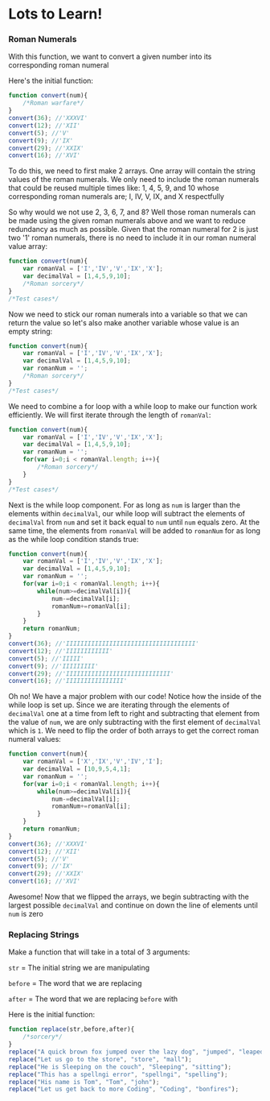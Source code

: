 # Lots to Learn!

### Roman Numerals
With this function, we want to convert a given number into its corresponding roman numeral

Here's the initial function:

```Javascript
function convert(num){
	/*Roman warfare*/
}
convert(36); //'XXXVI'
convert(12); //'XII'
convert(5); //'V'
convert(9); //'IX'
convert(29); //'XXIX'
convert(16); //'XVI'
```

To do this, we need to first make 2 arrays. One array will contain the string values of the roman numerals. We only need to include the roman numerals that could be reused multiple times like: 1, 4, 5, 9, and 10 whose corresponding roman numerals are; I, IV, V, IX, and X respectfully

So why would we not use 2, 3, 6, 7, and 8? Well those roman numerals can be made using the given roman numerals above and we want to reduce redundancy as much as possible. Given that the roman numeral for 2 is just two '1' roman numerals, there is no need to include it in our roman numeral value array:

```Javascript
function convert(num){
	var romanVal = ['I','IV','V','IX','X'];
	var decimalVal = [1,4,5,9,10];
	/*Roman sorcery*/
}
/*Test cases*/
```

Now we need to stick our roman numerals into a variable so that we can return the value so let's also make another variable whose value is an empty string:

```Javascript
function convert(num){
	var romanVal = ['I','IV','V','IX','X'];
	var decimalVal = [1,4,5,9,10];
	var romanNum = '';
	/*Roman sorcery*/
}
/*Test cases*/
```

We need to combine a for loop with a while loop to make our function work efficiently. We will first iterate through the length of `romanVal`:

```Javascript
function convert(num){
	var romanVal = ['I','IV','V','IX','X'];
	var decimalVal = [1,4,5,9,10];
	var romanNum = '';
	for(var i=0;i < romanVal.length; i++){
		/*Roman sorcery*/
	}
}
/*Test cases*/
```

Next is the while loop component. For as long as `num` is larger than the elements within `decimalVal`, our while loop will subtract the elements of `decimalVal` from `num` and set it back equal to `num` until `num` equals zero. At the same time, the elements from `romanVal` will be added to `romanNum` for as long as the while loop condition stands true:

```Javascript
function convert(num){
	var romanVal = ['I','IV','V','IX','X'];
	var decimalVal = [1,4,5,9,10];
	var romanNum = '';
	for(var i=0;i < romanVal.length; i++){
		while(num>=decimalVal[i]){
			num-=decimalVal[i];
			romanNum+=romanVal[i];
		}
	}
	return romanNum;
}
convert(36); //'IIIIIIIIIIIIIIIIIIIIIIIIIIIIIIIIIIII'
convert(12); //'IIIIIIIIIIII'
convert(5); //'IIIII'
convert(9); //'IIIIIIIII'
convert(29); //'IIIIIIIIIIIIIIIIIIIIIIIIIIIII'
convert(16); //'IIIIIIIIIIIIIIII'
```

Oh no! We have a major problem with our code! Notice how the inside of the while loop is set up. Since we are iterating through the elements of `decimalVal` one at a time from left to right and subtracting that element from the value of `num`, we are only subtracting with the first element of `decimalVal` which is `1`. We need to flip the order of both arrays to get the correct roman numeral values:

```Javascript
function convert(num){
	var romanVal = ['X','IX','V','IV','I'];
	var decimalVal = [10,9,5,4,1];
	var romanNum = '';
	for(var i=0;i < romanVal.length; i++){
		while(num>=decimalVal[i]){
			num-=decimalVal[i];
			romanNum+=romanVal[i];
		}
	}
	return romanNum;
}
convert(36); //'XXXVI'
convert(12); //'XII'
convert(5); //'V'
convert(9); //'IX'
convert(29); //'XXIX'
convert(16); //'XVI'
```

Awesome! Now that we flipped the arrays, we begin subtracting with the largest possible `decimalVal` and continue on down the line of elements until `num` is zero

### Replacing Strings
Make a function that will take in a total of 3 arguments:

`str` = The initial string we are manipulating

`before` = The word that we are replacing

`after` = The word that we are replacing `before` with

Here is the initial function:

```Javascript
function replace(str,before,after){
	/*sorcery*/
}
replace("A quick brown fox jumped over the lazy dog", "jumped", "leaped");
replace("Let us go to the store", "store", "mall");
replace("He is Sleeping on the couch", "Sleeping", "sitting");
replace("This has a spellngi error", "spellngi", "spelling");
replace("His name is Tom", "Tom", "john");
replace("Let us get back to more Coding", "Coding", "bonfires");
```